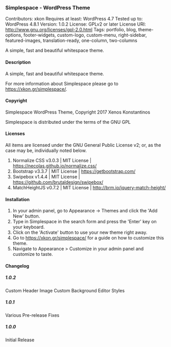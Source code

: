 ### Simplespace - WordPress Theme
Contributors: xkon
Requires at least: WordPress 4.7
Tested up to: WordPress 4.8.1
Version: 1.0.2
License: GPLv2 or later
License URI: http://www.gnu.org/licenses/gpl-2.0.html
Tags: portfolio, blog, theme-options, footer-widgets, custom-logo, custom-menu, right-sidebar, featured-images, translation-ready, one-column, two-columns

A simple, fast and beautiful whitespace theme.

#### Description

A simple, fast and beautiful whitespace theme.

For more information about Simplespace please go to https://xkon.gr/simplespace/.

#### Copyright

Simplespace WordPress Theme, Copyright 2017 Xenos Konstantinos

Simplespace is distributed under the terms of the GNU GPL

#### Licenses

All items are licensed under the GNU General Public License v2; or, as the case
may be, individually noted below.

1. Normalize CSS v3.0.3 | MIT License | https://necolas.github.io/normalize.css/
2. Bootstrap v3.3.7 | MIT License | https://getbootstrap.com/
3. Swipebox v1.4.4 | MIT License | https://github.com/brutaldesign/swipebox/
4. MatchHeightJS v0.7.2 | MIT License | http://brm.io/jquery-match-height/

#### Installation

1. In your admin panel, go to Appearance -> Themes and click the 'Add New' button.
2. Type in Simplespace in the search form and press the 'Enter' key on your keyboard.
3. Click on the 'Activate' button to use your new theme right away.
4. Go to https://xkon.gr/simplespace/ for a guide on how to customize this theme.
5. Navigate to Appearance > Customize in your admin panel and customize to taste.

#### Changelog

##### 1.0.2
Custom Header Image
Custom Background
Editor Styles

##### 1.0.1
Various Pre-release Fixes

##### 1.0.0
Initial Release
